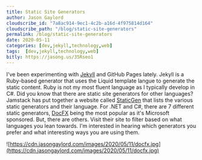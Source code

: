 ```yaml
---
title: Static Site Generators
author: Jason Gaylord
cloudscribe_id: "7a8ac914-9ec1-4c2b-a16d-4f975814d164"
cloudscribe_path: "/blog/static-site-generators"
permalink: /blog/static-site-generators
date: 2020-05-11
categories: [dev,jekyll,technology,web]
tags:  [dev,jekyll,technology,web]
bitly: https://jasong.us/35Rseo1
---
```


I've been experimenting with [Jekyll](https://jasong.us/35iEvSm) and GitHub Pages lately. Jekyll is a Ruby-based generator that uses the Liquid template langue to generate the static content. Ruby is not my most fluent language as I typically develop in C#. Did you know that there are static site generators for other languages? Jamstack has put together a website called [StaticGen](https://jasong.us/3f5KGxx) that lists the various static generators and their language. For .NET and C#, there are 7 different static generators, [DocFX](https://jasong.us/3fFHlW7) being the most popular as it's Microsoft sponsored. But, there are others. Visit their site to filter based on what languages you lean towards. I'm interested in hearing which generators you prefer and what interesting ways you are using them.

![https://cdn.jasongaylord.com/images/2020/05/11/docfx.jpg](https://cdn.jasongaylord.com/images/2020/05/11/docfx.jpg)